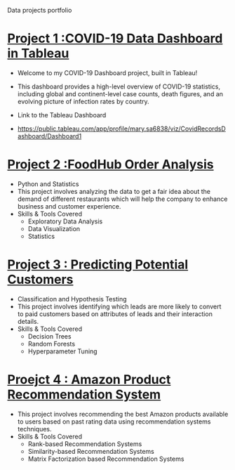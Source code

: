 Data projects portfolio
# [Project 1 :COVID-19 Data Dashboard in Tableau]([https://github.com/msaeidGH/FoodHub](https://github.com/msaeidGH/CovidData))
- Welcome to my COVID-19 Dashboard project, built in Tableau!
- This dashboard provides a high-level overview of COVID-19 statistics, including global and continent-level case counts, death figures, and an evolving picture of infection rates by country.

- Link to the Tableau Dashboard
- https://public.tableau.com/app/profile/mary.sa6838/viz/CovidRecordsDashboard/Dashboard1


# [Project 2 :FoodHub Order Analysis](https://github.com/msaeidGH/FoodHub)
- Python and Statistics
- This project involves analyzing the data to get a fair idea about the demand of different restaurants which will help the company to enhance business and customer experience.
- Skills & Tools Covered
  - Exploratory Data Analysis
  - Data Visualization
  - Statistics

# [Project 3 : Predicting Potential Customers](https://github.com/msaeidGH/PotentialCustomerPrediction)
- Classification and Hypothesis Testing
- This project involves identifying which leads are more likely to convert to paid customers based on attributes of leads and their interaction details.
- Skills & Tools Covered
  - Decision Trees
  - Random Forests
  - Hyperparameter Tuning

# [Proejct 4 : Amazon Product Recommendation System](https://github.com/msaeidGH/AmazonRecommendationSystem)
- This project involves recommending the best Amazon products available to users based on past rating data using recommendation systems techniques.
- Skills & Tools Covered
  - Rank-based Recommendation Systems
  - Similarity-based Recommendation Systems
  - Matrix Factorization based Recommendation Systems
